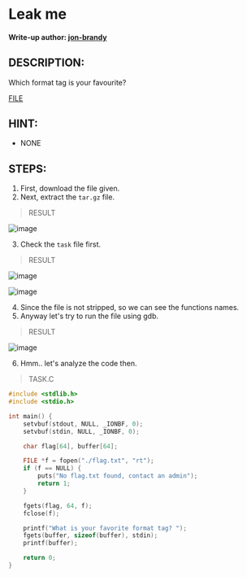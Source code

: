 # Leak me
#### Write-up author: [jon-brandy](https://github.com/jon-brandy)
## DESCRIPTION:
Which format tag is your favourite?

[FILE](https://github.com/Bread-Yolk/ctflearnwu/blob/d86503045d9e9e6cdcd3ea2f547b8f04697c0dc9/Assets/Binex/Leak%20me/task.tar.gz)

## HINT:
- NONE
## STEPS:
1. First, download the file given.
2. Next, extract the `tar.gz` file.

> RESULT

![image](https://user-images.githubusercontent.com/70703371/194568494-f3e089d6-6e0e-44fc-9e12-e0e567d1d5a3.png)


3. Check the `task` file first.

> RESULT

![image](https://user-images.githubusercontent.com/70703371/194568647-0176fe53-28ae-4e78-86e7-7823559f08fe.png)


![image](https://user-images.githubusercontent.com/70703371/194568758-0820270d-2000-4f14-b6ab-4dc3120ea570.png)


4. Since the file is not stripped, so we can see the functions names.
5. Anyway let's try to run the file using gdb.

> RESULT

![image](https://user-images.githubusercontent.com/70703371/194569285-4c9004d1-276c-4b45-9850-de354bf9f8bd.png)


6. Hmm.. let's analyze the code then.

> TASK.C

```c
#include <stdlib.h>
#include <stdio.h>

int main() {
    setvbuf(stdout, NULL, _IONBF, 0);
    setvbuf(stdin, NULL, _IONBF, 0);

    char flag[64], buffer[64];

    FILE *f = fopen("./flag.txt", "rt");
    if (f == NULL) {
        puts("No flag.txt found, contact an admin");
        return 1;
    }

    fgets(flag, 64, f);      
    fclose(f);

    printf("What is your favorite format tag? ");
    fgets(buffer, sizeof(buffer), stdin);
    printf(buffer);

    return 0;
}

```
